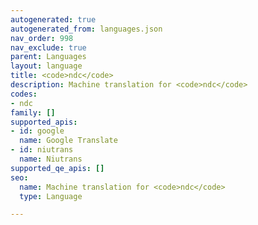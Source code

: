 ```yaml
---
autogenerated: true
autogenerated_from: languages.json
nav_order: 998
nav_exclude: true
parent: Languages
layout: language
title: <code>ndc</code>
description: Machine translation for <code>ndc</code>
codes:
- ndc
family: []
supported_apis:
- id: google
  name: Google Translate
- id: niutrans
  name: Niutrans
supported_qe_apis: []
seo:
  name: Machine translation for <code>ndc</code>
  type: Language

---
```


